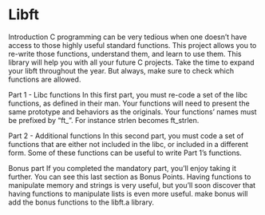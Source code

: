 # Libft
Introduction
C programming can be very tedious when one doesn’t have access to those highly useful
standard functions. This project allows you to re-write those functions, understand them,
and learn to use them. This library will help you with all your future C projects.
Take the time to expand your libft throughout the year. But always, make sure to
check which functions are allowed.

 Part 1 - Libc functions
In this first part, you must re-code a set of the libc functions, as defined in their
man. Your functions will need to present the same prototype and behaviors as the originals. Your functions’ names must be prefixed by “ft_”. For instance strlen becomes
ft_strlen.

Part 2 - Additional functions
In this second part, you must code a set of functions that are either not included in the
libc, or included in a different form. Some of these functions can be useful to write Part
1’s functions.

Bonus part
If you completed the mandatory part, you’ll enjoy taking it further. You can see this last
section as Bonus Points.
Having functions to manipulate memory and strings is very useful, but you’ll soon
discover that having functions to manipulate lists is even more useful.
make bonus will add the bonus functions to the libft.a library.
